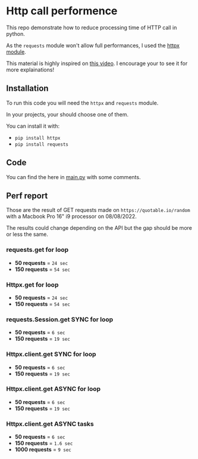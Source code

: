 # Http call performence
This repo demonstrate how to reduce processing time of HTTP call in python.

As the `requests` module won't allow full performances, I used the [httpx module](https://www.python-httpx.org/).

This material is highly inspired on [this video](https://www.youtube.com/watch?v=qAh5dDODJ5k). I encourage your to see it for more explainations!

## Installation
To run this code you will need the `httpx` and `requests` module.

In your projects, your should choose one of them.

You can install it with:

- `pip install httpx`
- `pip install requests`

## Code
You can find the here in [main.py](./main.py) with some comments.

## Perf report
Those are the result of GET requests made on `https://quotable.io/random` with a Macbook Pro 16" i9 processor on 08/08/2022.

The results could change depending on the API but the gap should be more or less the same.

### requests.get for loop
- **50 requests** = `24 sec`
- **150 requests** = `54 sec`

### Httpx.get for loop
- **50 requests** = `24 sec`
- **150 requests** = `54 sec`

### requests.Session.get SYNC for loop
- **50 requests** = `6 sec`
- **150 requests** = `19 sec`

### Httpx.client.get SYNC for loop
- **50 requests** = `6 sec`
- **150 requests** = `19 sec`

### Httpx.client.get ASYNC for loop
- **50 requests** = `6 sec`
- **150 requests** = `19 sec`

### Httpx.client.get ASYNC tasks
- **50 requests** = `6 sec`
- **150 requests** = `1.6 sec`
- **1000 requests** = `9 sec`